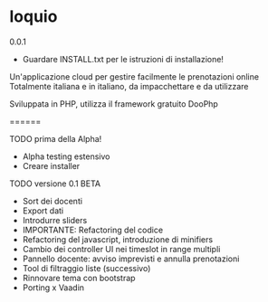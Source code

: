 loquio
======
0.0.1

+ Guardare INSTALL.txt per le istruzioni di installazione!

Un'applicazione cloud per gestire facilmente le prenotazioni online
Totalmente italiana e in italiano, da impacchettare e da utilizzare

Sviluppata in PHP, utilizza il framework gratuito DooPhp


======

TODO prima della Alpha!
+ Alpha testing estensivo
+ Creare installer

TODO versione 0.1 BETA
+ Sort dei docenti
+ Export dati
+ Introdurre sliders
+ IMPORTANTE: Refactoring del codice
+ Refactoring del javascript, introduzione di minifiers
+ Cambio dei controller UI nei timeslot in range multipli
+ Pannello docente: avviso imprevisti e annulla prenotazioni
+ Tool di filtraggio liste (successivo)
+ Rinnovare tema con bootstrap
+ Porting x Vaadin
